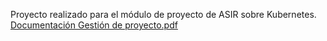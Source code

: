 Proyecto realizado para el módulo de proyecto de ASIR sobre Kubernetes.
[Documentación Gestión de proyecto.pdf](https://github.com/JavierRamirezMoral/Kube-Magic/files/14804079/Documentacion.Gestion.de.proyecto.pdf)
